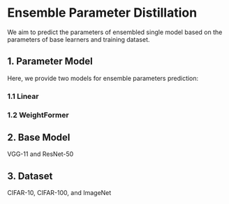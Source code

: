 # Ensemble Parameter Distillation
 
We aim to predict the parameters of ensembled single model based on the parameters of base learners and training dataset. 

## 1. Parameter Model 

Here, we provide two models for ensemble parameters prediction: 

### 1.1 Linear 


### 1.2 WeightFormer 


## 2. Base Model 

VGG-11 and ResNet-50

## 3. Dataset 

CIFAR-10, CIFAR-100, and ImageNet 
